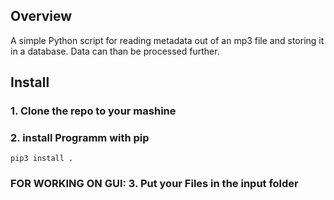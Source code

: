 ## Overview 
A simple Python script for reading metadata out of an mp3 file and storing it in a database. Data can than be processed further. 
## Install 
### 1. Clone the repo to your mashine

### 2. install Programm with pip

```pip3 install .```

### FOR WORKING ON GUI: 3. Put your Files in the input folder
